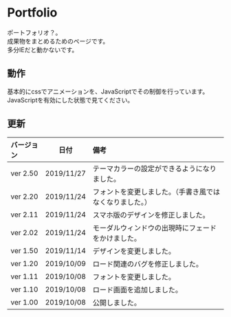 # Portfolio
ポートフォリオ？。  
成果物をまとめるためのページです。  
多分IEだと動かないです。  

## 動作
基本的にcssでアニメーションを、JavaScriptでその制御を行っています。  
JavaScriptを有効にした状態で見てください。

## 更新
|バージョン|日付|備考|  
|:---|:---:|:---|  
|ver 2.50|2019/11/27|テーマカラーの設定ができるようになりました。|  
|ver 2.20|2019/11/24|フォントを変更しました。（手書き風ではなくなりました。）|  
|ver 2.11|2019/11/24|スマホ版のデザインを修正しました。|  
|ver 2.02|2019/11/24|モーダルウィンドウの出現時にフェードをかけました。|  
|ver 1.50|2019/11/14|デザインを変更しました。|  
|ver 1.20|2019/10/09|ロード関連のバグを修正しました。|  
|ver 1.11|2019/10/08|フォントを変更しました。|  
|ver 1.10|2019/10/08|ロード画面を追加しました。|  
|ver 1.00|2019/10/08|公開しました。|  
